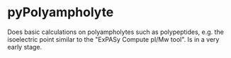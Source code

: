 # pyPolyampholyte
Does basic calculations on polyampholytes such as polypeptides, e.g. the isoelectric point similar to the "ExPASy Compute pI/Mw tool". Is in a very early stage. 
